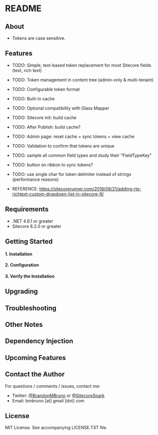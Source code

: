 # README #



## About

* Tokens are case sensitive.

## Features

* TODO: Simple, text-based token replacement for most Sitecore fields (text, rich text)
* TODO: Token management in content tree (admin-only & multi-tenant)
* TODO: Configurable token format
* TODO: Built-in cache
* TODO: Optional compatibility with Glass Mapper

* TODO: Sitecore init: build cache
* TODO: After Publish: build cache?
* TODO: Admin page: reset cache + sync tokens + view cache
* TODO: Validation to confirm that tokens are unique
* TODO: sample all common field types and study their "FieldTypeKey"
* TODO: button on ribbon to sync tokens?
* TODO: use single char for token delimiter instead of strings (performance reasons)

* REFERENCE: https://sitecorerunner.com/2018/08/21/adding-rte-richtext-custom-dropdown-list-in-sitecore-9/

## Requirements

* .NET 4.6.1 or greater
* Sitecore 8.2.0 or greater

## Getting Started

#### 1. Installation ####

#### 2. Configuration ####

#### 3. Verify the Installation ####

## Upgrading

## Troubleshooting 

## Other Notes

## Dependency Injection
  
## Upcoming Features

## Contact the Author

For questions / comments / issues, contact me:
* Twitter: [@BrandonMBruno](https://www.twitter.com/BrandonMBruno) or [@SitecoreSpark](https://www.twitter.com/SitecoreSpark)
* Email: bmbruno [at] gmail [dot] com
 
## License

MIT License. See accompanying LICENSE.TXT file.